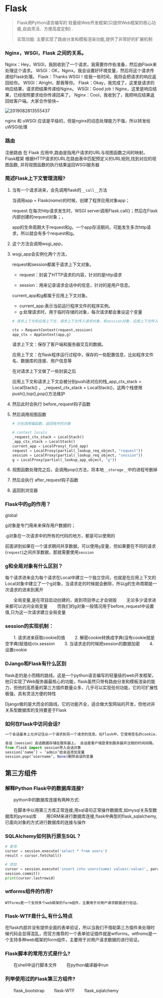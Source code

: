 # Flask

> Flask用Python语言编写的 轻量级Web开发框架(只提供Web框架的核心功能,自由灵活、方便高度定制) .
>
> 实现功能:  主要实现了路由分发和模板渲染功能,提供了非常好的扩展机制

### Nginx，WSGI，Flask 之间的关系。

Nginx：Hey，WSGI，我刚收到了一个请求，我需要你作些准备，然后由Flask来处理这个请求。
WSGI：OK，Nginx。我会设置好环境变量，然后将这个请求传递给Flask处理。
Flask：Thanks WSGI！给我一些时间，我将会把请求的响应返回给你。
WSGI：Alright，那我等你。
Flask：Okay，我完成了，这里是请求的响应结果，请求把结果传递给Nginx。
WSGI：Good job！Nginx，这里是响应结果，已经按照要求给你传递回来了。
Nginx：Cool，我收到了，我把响应结果返回给客户端。大家合作愉快~

![2019082813555437](D:\桌面\学习笔记\resource\2019082813555437.png)

nginx 和 uWSGI 应该是平级的，但是nginx的动态处理能力不强，所以转发给uWSGI处理

### 路由

注册路由 在 Flask 应用中,路由是指用户请求的URL与视图函数之间的映射。 Flask框架 根据HTTP请求的URL在路由表中匹配预定义的URL规则,找到对应的视图函数, 并将视图函数的执行结果返回WSGI服务器

###  简述Flask上下文管理流程?

1. 当有一个请求进来，会先调用flask的`__call__`方法

   当调用app = Flask(_name_)的时候，创建了程序应用对象app；

   request 在每次http请求发生时，WSGI server调用Flask.call()；然后在Flask内部创建的request对象；，

   app的生命周期大于request和g，一个app存活期间，可能发生多次http请求，所以就会有多个request和g。

2. 这个方法会调用wsgi_app，

3. wsgi_app会实例化两个方法，   

   request和session都属于请求上下文对象。

   - request：封装了HTTP请求的内容，针对的是http请求

   - session：用来记录请求会话中的信息，针对的是用户信息。

   current_app和g都属于应用上下文对象。

   - current_app:表示当前运行程序文件的程序实例。
   - g:处理请求时，用于临时存储的对象，每次请求都会重设这个变量

   ```python
   # 请求上下文和应用上下文，请求上下文传入请求对象，和session对象，应用上下文传入app实例和g对象
   
   ctx = RequestContext(request,session)
   app_ctx = AppContext(app,g)
   ```

   请求上下文：保存了客户端和服务器交互的数据。

   应用上下文：在flask程序运行过程中，保存的一些配置信息，比如程序文件名、数据库的连接、用户信息等

   在对请求上下文做了一些封装之后

   应用上下文和请求上下文会被分别push进对应的栈_app_ctx_stack = LocalStack() ， _request_ctx_stack = LocalStack()，这两个栈使用push(),top(),pop()方法维护

4. 然后此时会执行 before_request钩子函数

5. 然后调用视图函数

   ```python
   # 分别调用偏函数，返回栈中的对象
   
   # context locals
   _request_ctx_stack = LocalStack()
   _app_ctx_stack = LocalStack()
   current_app = LocalProxy(_find_app)
   request = LocalProxy(partial(_lookup_req_object, "request"))
   session = LocalProxy(partial(_lookup_req_object, "session"))
   g = LocalProxy(partial(_lookup_app_object, "g"))
   ```

6. 视图函数处理完之后，会调用pop()方法，将本地`__storage__`中的进程号删掉

7. 然后会执行 after_request钩子函数

8. 返回到浏览器

### Flask中的g的作用？

global

g对象是专门用来来保存用户数据的；

.g对象在一次请求中的所有的代码的地方，都是可以使用的

前面讲到如果在一个请求期间共享数据，可以使用`g`变量，但如果要在不同的请求(`request`)之间共享数据，那就需要使用`session`

### g和全局对象有什么区别？

每个请求进来会为每个请求在Local中建立一个独立空间，也就是在应用上下文的Local对象中建立了一个g对象，当请求走的时候就会删除，所以g的生命周期是一次请求的进来到离开

　　全局变量,是在项目启动创建的，直到项目停止才会销毁
　　无论多少请求进来都可以访问全局变量
　　而我们的g对象一般情况用于before_request中设置值,只为这一次请求建立全局变量

### session的实现机制：

  　　1. 请求进来获取cookie的值
    　　2. 解密cookie转换成字典(没有cookie就是空字典)赋值给ctx.session
      　　3. 当请求走的时候把session的数据加密
        　　4. 设置cookie

### DJango和Flask有什么区别

flask走的是小而精的路线，这是一个python语言编写的轻量级的web开发框架，他只实现了Web服务器最核心的功能，flask虽然只带有路由分发和模板渲染的能力，但他的高质量的第三方插件数量众多，几乎可以实现任何功能，它的可扩展性极强，具有灵活方便的特性

Django做的是大而全的路线，它的功能齐全，适合做大型网站的开发，但他对非关系型数据库的支持要差于Flask

### 如何在Flask中访问会话?

```python
一个会话基本上允许记住从一个请求到另一个请求的信息。在Flask中，它使用签名的cookie，以便用户可以查看会话内容并进行修改。用户可以修改会话，只要它有密钥Flask.secret_key。

会话（seesion）会话数据存储在服务器上。 会话是客户端登录到服务器并注销的时间间隔。 需要在此会话中进行的数据存储在服务器上的临时目录中。
from flask import session导入会话对象
session[‘name’] = ‘admin’给会话添加变量
session.pop(‘username’, None)删除会话的变量
```

## 第三方组件

### 解释Python Flask中的数据库连接?

　　python中的数据库连接有两种方式:

　　在脚本中以用第三方库正常连接,用sql语句正常操作数据库,如mysql关系型数据库的pymsql库
　　用ORM来进行数据库连接,flask中典型的flask_sqlalchemy,已面向对象的方式进行数据库的连接与操作

### SQLAlchemy如何执行原生SQL？

```python
# 查询
cursor = session.execute('select * from users')
result = cursor.fetchall()

# 添加
cursor = session.execute('insert into users(name) values(:value)', params={"value": 'abc'})
session.commit()
print(cursor.lastrowid)
```

### wtforms组件的作用?

```undefined
WTForms是一个支持多个web框架的form组件，主要用于对用户请求数据进行验证。
```

### Flask-WTF是什么,有什么特点

在flask内部并没有提供全面的表单验证，所以当我们不借助第三方插件来处理时候代码会显得混乱，而官方推荐的一个表单验证插件就是wtforms。wtfroms是一个支持多种web框架的form组件，主要用于对用户请求数据的进行验证。

### Flask脚本的常用方式是什么?

　　在shell中运行脚本文件
　　在python编译器中run

### 列举使用过的Flask第三方组件?

　　flask_bootstrap
　　flask-WTF
　　flask_sqlalchemy 
